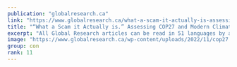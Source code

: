 ```yaml
---
publication: "globalresearch.ca"
link: "https://www.globalresearch.ca/what-a-scam-it-actually-is-assessing-cop27-and-modern-climate-activism/5799585"
title: "“What a Scam it Actually is.” Assessing COP27 and Modern Climate Activism - Global Research"
excerpt: "All Global Research articles can be read in 51 languages by activating the “Translate Website” drop down menu on the top banner of our home page (Desktop version). Visit and follow us on Instagram at "
image: "https://www.globalresearch.ca/wp-content/uploads/2022/11/cop27.jpg"
group: con
rank: 11
---
```

